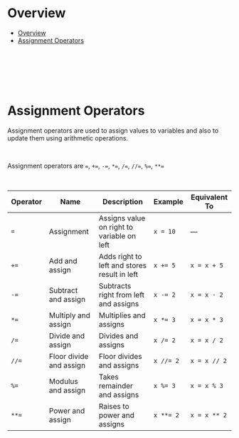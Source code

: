 # Overview

- [Overview](#overview)
- [Assignment Operators](#assignment-operators)

&nbsp;

&nbsp;

&nbsp;

# Assignment Operators

Assignment operators are used to assign values to variables and also to update them using arithmetic operations.

&nbsp;

Assignment operators are `=`, `+=`, `-=`, `*=`, `/=`, `//=`, `%=`, `**=`

&nbsp;

| Operator | Name                    | Description                                  | Example   | Equivalent To |
| -------- | ----------------------- | -------------------------------------------- | --------- | ------------- |
| `=`      | Assignment              | Assigns value on right to variable on left   | `x = 10`  | —             |
| `+=`     | Add and assign          | Adds right to left and stores result in left | `x += 5`  | `x = x + 5`   |
| `-=`     | Subtract and assign     | Subtracts right from left and assigns        | `x -= 2`  | `x = x - 2`   |
| `*=`     | Multiply and assign     | Multiplies and assigns                       | `x *= 3`  | `x = x * 3`   |
| `/=`     | Divide and assign       | Divides and assigns                          | `x /= 2`  | `x = x / 2`   |
| `//=`    | Floor divide and assign | Floor divides and assigns                    | `x //= 2` | `x = x // 2`  |
| `%=`     | Modulus and assign      | Takes remainder and assigns                  | `x %= 3`  | `x = x % 3`   |
| `**=`    | Power and assign        | Raises to power and assigns                  | `x **= 2` | `x = x ** 2`  |
